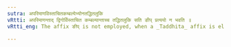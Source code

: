 ```yaml
---
sutra: अपरिमाणविस्ताचितकम्बल्येभ्योनतद्धितलुकि
vRtti: अपरिमाणन्ताद् द्विगोर्विस्ताचित कम्बल्यान्ताच्च तद्धितलुकि सति ङीप् प्रत्ययो न भवति ॥
vRtti_eng: The affix ङीप् is not employed, when a _Taddhita_ affix is elided, after a _Dvigu_ compound ending in a word not denoting a mass or measure; or in '_bista_', '_achita_'; and '_kambalya_'.

---
```

